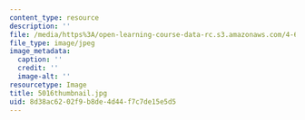 ```yaml
---
content_type: resource
description: ''
file: /media/https%3A/open-learning-course-data-rc.s3.amazonaws.com/4-614-religious-architecture-and-islamic-cultures-fall-2002/8d38ac6202f9b8de4d44f7c7de15e5d5_5016thumbnail.jpg
file_type: image/jpeg
image_metadata:
  caption: ''
  credit: ''
  image-alt: ''
resourcetype: Image
title: 5016thumbnail.jpg
uid: 8d38ac62-02f9-b8de-4d44-f7c7de15e5d5
---
```

